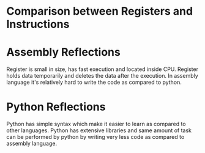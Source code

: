 
# Comparison between Registers and Instructions
# Assembly Reflections
Register is small in size, has fast execution and located inside CPU. Register holds data
temporarily and deletes the data after the execution. In assembly language it's relatively 
hard to write the code as compared to python.

# Python Reflections
Python has simple syntax which make it easier to learn as compared to other languages.
Python has extensive libraries and same amount of task can be performed by python by writing
very less code as compared to assembly language. 


